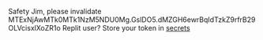 Safety Jim, please invalidate MTExNjAwMTk0MTk1NzM5NDU0Mg.GslDO5.dMZGH6ewrBqIdTzkZ9rfrB29OLVcisxlXoZR1o
Replit user? Store your token in [secrets](https://docs.replit.com/programming-ide/workspace-features/storing-sensitive-information-environment-variables)
